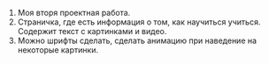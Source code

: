 1. Моя вторя проектная работа.
2. Страничка, где есть информация о том, как научиться учиться. Содержит текст с картинками и видео.
3. Можно шрифты сделать, сделать анимацию при наведение на некоторые картинки.
